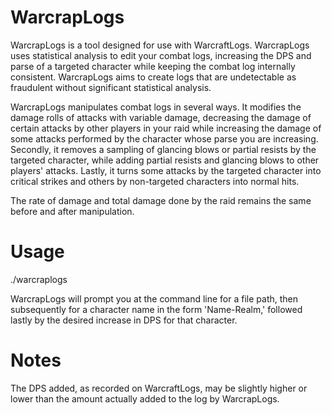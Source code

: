 # WarcrapLogs

WarcrapLogs is a tool designed for use with WarcraftLogs. WarcrapLogs uses statistical analysis to edit your combat logs, increasing the DPS and parse of a targeted character while keeping the combat log internally consistent. WarcrapLogs aims to create logs that are undetectable as fraudulent without significant statistical analysis.

WarcrapLogs manipulates combat logs in several ways. It modifies the damage rolls of attacks with variable damage, decreasing the damage of certain attacks by other players in your raid while increasing the damage of some attacks performed by the character whose parse you are increasing. Secondly, it removes a sampling of glancing blows or partial resists by the targeted character, while adding partial resists and glancing blows to other players' attacks. Lastly, it turns some attacks by the targeted character into critical strikes and others by non-targeted characters into normal hits.

The rate of damage and total damage done by the raid remains the same before and after manipulation.

# Usage

./warcraplogs

WarcrapLogs will prompt you at the command line for a file path, then subsequently for a character name in the form 'Name-Realm,' followed lastly by the desired increase in DPS for that character.

# Notes

The DPS added, as recorded on WarcraftLogs, may be slightly higher or lower than the amount actually added to the log by WarcrapLogs.
